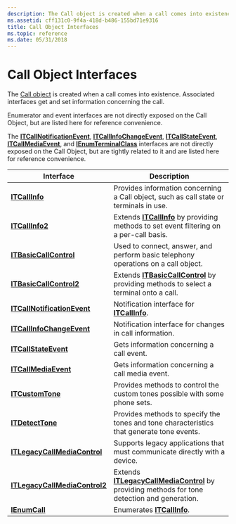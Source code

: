 ```yaml
---
description: The Call object is created when a call comes into existence. Associated interfaces get and set information concerning the call.
ms.assetid: cff131c0-9f4a-418d-b486-155bd71e9316
title: Call Object Interfaces
ms.topic: reference
ms.date: 05/31/2018
---
```


# Call Object Interfaces

The [Call object](call-object.md) is created when a call comes into existence. Associated interfaces get and set information concerning the call.

Enumerator and event interfaces are not directly exposed on the Call Object, but are listed here for reference convenience.

The [**ITCallNotificationEvent**](/windows/desktop/api/tapi3if/nn-tapi3if-itcallnotificationevent), [**ITCallInfoChangeEvent**](/windows/desktop/api/tapi3if/nn-tapi3if-itcallinfochangeevent), [**ITCallStateEvent**](/windows/desktop/api/tapi3if/nn-tapi3if-itcallstateevent), [**ITCallMediaEvent**](/windows/desktop/api/tapi3if/nn-tapi3if-itcallmediaevent), and [**IEnumTerminalClass**](/windows/desktop/api/tapi3if/nn-tapi3if-ienumterminalclass) interfaces are not directly exposed on the Call Object, but are tightly related to it and are listed here for reference convenience.



| Interface                                                      | Description                                                                                                                  |
|----------------------------------------------------------------|------------------------------------------------------------------------------------------------------------------------------|
| [**ITCallInfo**](/windows/desktop/api/tapi3if/nn-tapi3if-itcallinfo)                               | Provides information concerning a Call object, such as call state or terminals in use.                                       |
| [**ITCallInfo2**](/windows/desktop/api/tapi3if/nn-tapi3if-itcallinfo2)                             | Extends [**ITCallInfo**](/windows/desktop/api/tapi3if/nn-tapi3if-itcallinfo) by providing methods to set event filtering on a per-call basis.                    |
| [**ITBasicCallControl**](/windows/desktop/api/tapi3if/nn-tapi3if-itbasiccallcontrol)               | Used to connect, answer, and perform basic telephony operations on a call object.                                            |
| [**ITBasicCallControl2**](/windows/desktop/api/tapi3if/nn-tapi3if-itbasiccallcontrol2)             | Extends [**ITBasicCallControl**](/windows/desktop/api/tapi3if/nn-tapi3if-itbasiccallcontrol) by providing methods to select a terminal onto a call.              |
| [**ITCallNotificationEvent**](/windows/desktop/api/tapi3if/nn-tapi3if-itcallnotificationevent)     | Notification interface for [**ITCallInfo**](/windows/desktop/api/tapi3if/nn-tapi3if-itcallinfo).                                                                 |
| [**ITCallInfoChangeEvent**](/windows/desktop/api/tapi3if/nn-tapi3if-itcallinfochangeevent)         | Notification interface for changes in call information.                                                                      |
| [**ITCallStateEvent**](/windows/desktop/api/tapi3if/nn-tapi3if-itcallstateevent)                   | Gets information concerning a call event.                                                                                    |
| [**ITCallMediaEvent**](/windows/desktop/api/tapi3if/nn-tapi3if-itcallmediaevent)                   | Gets information concerning a call media event.                                                                              |
| [**ITCustomTone**](/windows/desktop/api/Tapi3if/nn-tapi3if-itcustomtone)                           | Provides methods to control the custom tones possible with some phone sets.                                                  |
| [**ITDetectTone**](/windows/desktop/api/Tapi3if/nn-tapi3if-itdetecttone)                           | Provides methods to specify the tones and tone characteristics that generate tone events.                                    |
| [**ITLegacyCallMediaControl**](/windows/desktop/api/tapi3if/nn-tapi3if-itlegacycallmediacontrol)   | Supports legacy applications that must communicate directly with a device.                                                   |
| [**ITLegacyCallMediaControl2**](/windows/desktop/api/Tapi3if/nn-tapi3if-itlegacycallmediacontrol2) | Extends [**ITLegacyCallMediaControl**](/windows/desktop/api/tapi3if/nn-tapi3if-itlegacycallmediacontrol) by providing methods for tone detection and generation. |
| [**IEnumCall**](/windows/desktop/api/tapi3if/nn-tapi3if-ienumcall)                                 | Enumerates [**ITCallInfo**](/windows/desktop/api/tapi3if/nn-tapi3if-itcallinfo).                                                                                 |



 

 

 



